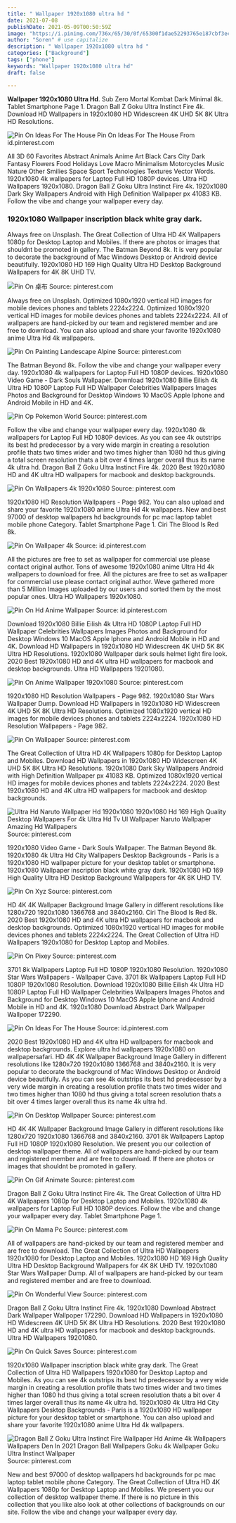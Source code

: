 ```yaml
---
title: " Wallpaper 1920x1080 ultra hd "
date: 2021-07-08
publishDate: 2021-05-09T00:50:59Z
image: "https://i.pinimg.com/736x/65/30/0f/65300f1dae52293765e187cbf3ec12c2.jpg"
author: "Soren" # use capitalize
description: " Wallpaper 1920x1080 ultra hd "
categories: ["Background"]
tags: ["phone"]
keywords: "Wallpaper 1920x1080 ultra hd"
draft: false

---
```



**Wallpaper 1920x1080 Ultra Hd**. Sub Zero Mortal Kombat Dark Minimal 8k. Tablet Smartphone Page 1. Dragon Ball Z Goku Ultra Instinct Fire 4k. Download HD Wallpapers in 1920x1080 HD Widescreen 4K UHD 5K 8K Ultra HD Resolutions.

![Pin On Ideas For The House](https://i.pinimg.com/originals/e5/d3/c5/e5d3c577ff94afbcab7f4953dde3d7a6.jpg "Pin On Ideas For The House")
Pin On Ideas For The House From id.pinterest.com


All 3D 60 Favorites Abstract Animals Anime Art Black Cars City Dark Fantasy Flowers Food Holidays Love Macro Minimalism Motorcycles Music Nature Other Smilies Space Sport Technologies Textures Vector Words. 1920x1080 4k wallpapers for Laptop Full HD 1080P devices. Ultra HD Wallpapers 1920x1080. Dragon Ball Z Goku Ultra Instinct Fire 4k. 1920x1080 Dark Sky Wallpapers Android with High Definition Wallpaper px 41083 KB. Follow the vibe and change your wallpaper every day.

### 1920x1080 Wallpaper inscription black white gray dark.

Always free on Unsplash. The Great Collection of Ultra HD 4K Wallpapers 1080p for Desktop Laptop and Mobiles. If there are photos or images that shouldnt be promoted in gallery. The Batman Beyond 8k. It is very popular to decorate the background of Mac Windows Desktop or Android device beautifully. 1920x1080 HD 169 High Quality Ultra HD Desktop Background Wallpapers for 4K 8K UHD TV.


![Pin On 桌布](https://i.pinimg.com/originals/60/c2/17/60c2177448cbf90408ed1df7da78cf00.jpg "Pin On 桌布")
Source: pinterest.com

Always free on Unsplash. Optimized 1080x1920 vertical HD images for mobile devices phones and tablets 2224x2224. Optimized 1080x1920 vertical HD images for mobile devices phones and tablets 2224x2224. All of wallpapers are hand-picked by our team and registered member and are free to download. You can also upload and share your favorite 1920x1080 anime Ultra Hd 4k wallpapers.

![Pin On Painting Landescape Alpine](https://i.pinimg.com/originals/eb/49/e5/eb49e5a5ab67740df2b5bed8ddb153de.jpg "Pin On Painting Landescape Alpine")
Source: pinterest.com

The Batman Beyond 8k. Follow the vibe and change your wallpaper every day. 1920x1080 4k wallpapers for Laptop Full HD 1080P devices. 1920x1080 Video Game - Dark Souls Wallpaper. Download 1920x1080 Billie Eilish 4k Ultra HD 1080P Laptop Full HD Wallpaper Celebrities Wallpapers Images Photos and Background for Desktop Windows 10 MacOS Apple Iphone and Android Mobile in HD and 4K.

![Pin Op Pokemon World](https://i.pinimg.com/originals/f5/41/f1/f541f1f13a45010e6a82d93747f27b5b.jpg "Pin Op Pokemon World")
Source: pinterest.com

Follow the vibe and change your wallpaper every day. 1920x1080 4k wallpapers for Laptop Full HD 1080P devices. As you can see 4k outstrips its best hd predecessor by a very wide margin in creating a resolution profile thats two times wider and two times higher than 1080 hd thus giving a total screen resolution thats a bit over 4 times larger overall thus its name 4k ultra hd. Dragon Ball Z Goku Ultra Instinct Fire 4k. 2020 Best 1920x1080 HD and 4K ultra HD wallpapers for macbook and desktop backgrounds.

![Pin On Wallpapers 4k 1920x1080](https://i.pinimg.com/originals/ca/9e/3f/ca9e3fe372ea291cc7851caf77201fd5.jpg "Pin On Wallpapers 4k 1920x1080")
Source: pinterest.com

1920x1080 HD Resolution Wallpapers - Page 982. You can also upload and share your favorite 1920x1080 anime Ultra Hd 4k wallpapers. New and best 97000 of desktop wallpapers hd backgrounds for pc mac laptop tablet mobile phone Category. Tablet Smartphone Page 1. Ciri The Blood Is Red 8k.

![Pin On Wallpaper 4k](https://i.pinimg.com/originals/f5/03/b8/f503b8908606b0b93bc0af4fa365b402.jpg "Pin On Wallpaper 4k")
Source: id.pinterest.com

All the pictures are free to set as wallpaper for commercial use please contact original author. Tons of awesome 1920x1080 anime Ultra Hd 4k wallpapers to download for free. All the pictures are free to set as wallpaper for commercial use please contact original author. Weve gathered more than 5 Million Images uploaded by our users and sorted them by the most popular ones. Ultra HD Wallpapers 1920x1080.

![Pin On Hd Anime Wallpaper](https://i.pinimg.com/originals/a4/ab/95/a4ab957dea6cbd26d084d1072cda7eca.jpg "Pin On Hd Anime Wallpaper")
Source: id.pinterest.com

Download 1920x1080 Billie Eilish 4k Ultra HD 1080P Laptop Full HD Wallpaper Celebrities Wallpapers Images Photos and Background for Desktop Windows 10 MacOS Apple Iphone and Android Mobile in HD and 4K. Download HD Wallpapers in 1920x1080 HD Widescreen 4K UHD 5K 8K Ultra HD Resolutions. 1920x1080 Wallpaper dark souls helmet light fire look. 2020 Best 1920x1080 HD and 4K ultra HD wallpapers for macbook and desktop backgrounds. Ultra HD Wallpapers 19201080.

![Pin On Anime Wallpaper 1920x1080](https://i.pinimg.com/originals/11/3d/e9/113de9f2b48b0be269af81a8dc167373.png "Pin On Anime Wallpaper 1920x1080")
Source: pinterest.com

1920x1080 HD Resolution Wallpapers - Page 982. 1920x1080 Star Wars Wallpaper Dump. Download HD Wallpapers in 1920x1080 HD Widescreen 4K UHD 5K 8K Ultra HD Resolutions. Optimized 1080x1920 vertical HD images for mobile devices phones and tablets 2224x2224. 1920x1080 HD Resolution Wallpapers - Page 982.

![Pin On Wallpaper](https://i.pinimg.com/originals/5f/ff/2e/5fff2eb81280cb14467728d6bb5957e0.jpg "Pin On Wallpaper")
Source: pinterest.com

The Great Collection of Ultra HD 4K Wallpapers 1080p for Desktop Laptop and Mobiles. Download HD Wallpapers in 1920x1080 HD Widescreen 4K UHD 5K 8K Ultra HD Resolutions. 1920x1080 Dark Sky Wallpapers Android with High Definition Wallpaper px 41083 KB. Optimized 1080x1920 vertical HD images for mobile devices phones and tablets 2224x2224. 2020 Best 1920x1080 HD and 4K ultra HD wallpapers for macbook and desktop backgrounds.

![Ultra Hd Naruto Wallpaper Hd 1920x1080 1920x1080 Hd 169 High Quality Desktop Wallpapers For 4k Ultra Hd Tv Ul Wallpaper Naruto Wallpaper Amazing Hd Wallpapers](https://i.pinimg.com/originals/28/3d/ab/283dab964d9e16ca42f9ac241f08945e.jpg "Ultra Hd Naruto Wallpaper Hd 1920x1080 1920x1080 Hd 169 High Quality Desktop Wallpapers For 4k Ultra Hd Tv Ul Wallpaper Naruto Wallpaper Amazing Hd Wallpapers")
Source: pinterest.com

1920x1080 Video Game - Dark Souls Wallpaper. The Batman Beyond 8k. 1920x1080 4k Ultra Hd City Wallpapers Desktop Backgrounds - Paris is a 1920x1080 HD wallpaper picture for your desktop tablet or smartphone. 1920x1080 Wallpaper inscription black white gray dark. 1920x1080 HD 169 High Quality Ultra HD Desktop Background Wallpapers for 4K 8K UHD TV.

![Pin On Xyz](https://i.pinimg.com/originals/f5/ce/c8/f5cec851a59f727dc5f7c5c9d98c2148.jpg "Pin On Xyz")
Source: pinterest.com

HD 4K 4K Wallpaper Background Image Gallery in different resolutions like 1280x720 1920x1080 1366768 and 3840x2160. Ciri The Blood Is Red 8k. 2020 Best 1920x1080 HD and 4K ultra HD wallpapers for macbook and desktop backgrounds. Optimized 1080x1920 vertical HD images for mobile devices phones and tablets 2224x2224. The Great Collection of Ultra HD Wallpapers 1920x1080 for Desktop Laptop and Mobiles.

![Pin On Pixey](https://i.pinimg.com/736x/46/b8/2a/46b82a6a78ad7ee879271bf86c0b0f41.jpg "Pin On Pixey")
Source: pinterest.com

3701 8k Wallpapers Laptop Full HD 1080P 1920x1080 Resolution. 1920x1080 Star Wars Wallpapers - Wallpaper Cave. 3701 8k Wallpapers Laptop Full HD 1080P 1920x1080 Resolution. Download 1920x1080 Billie Eilish 4k Ultra HD 1080P Laptop Full HD Wallpaper Celebrities Wallpapers Images Photos and Background for Desktop Windows 10 MacOS Apple Iphone and Android Mobile in HD and 4K. 1920x1080 Download Abstract Dark Wallpaper Wallpoper 172290.

![Pin On Ideas For The House](https://i.pinimg.com/originals/e5/d3/c5/e5d3c577ff94afbcab7f4953dde3d7a6.jpg "Pin On Ideas For The House")
Source: id.pinterest.com

2020 Best 1920x1080 HD and 4K ultra HD wallpapers for macbook and desktop backgrounds. Explore ultra hd wallpapers 1920x1080 on wallpapersafari. HD 4K 4K Wallpaper Background Image Gallery in different resolutions like 1280x720 1920x1080 1366768 and 3840x2160. It is very popular to decorate the background of Mac Windows Desktop or Android device beautifully. As you can see 4k outstrips its best hd predecessor by a very wide margin in creating a resolution profile thats two times wider and two times higher than 1080 hd thus giving a total screen resolution thats a bit over 4 times larger overall thus its name 4k ultra hd.

![Pin On Desktop Wallpaper](https://i.pinimg.com/originals/b4/87/b9/b487b97f8840bc12d763d758ace4421b.jpg "Pin On Desktop Wallpaper")
Source: pinterest.com

HD 4K 4K Wallpaper Background Image Gallery in different resolutions like 1280x720 1920x1080 1366768 and 3840x2160. 3701 8k Wallpapers Laptop Full HD 1080P 1920x1080 Resolution. We present you our collection of desktop wallpaper theme. All of wallpapers are hand-picked by our team and registered member and are free to download. If there are photos or images that shouldnt be promoted in gallery.

![Pin On Gif Animate](https://i.pinimg.com/originals/cb/96/f0/cb96f0380515d7070e1490e51647b7c1.jpg "Pin On Gif Animate")
Source: pinterest.com

Dragon Ball Z Goku Ultra Instinct Fire 4k. The Great Collection of Ultra HD 4K Wallpapers 1080p for Desktop Laptop and Mobiles. 1920x1080 4k wallpapers for Laptop Full HD 1080P devices. Follow the vibe and change your wallpaper every day. Tablet Smartphone Page 1.

![Pin On Mama Pc](https://i.pinimg.com/originals/61/ca/70/61ca70c1ecbcc017bf2d3459adaad0d3.jpg "Pin On Mama Pc")
Source: pinterest.com

All of wallpapers are hand-picked by our team and registered member and are free to download. The Great Collection of Ultra HD Wallpapers 1920x1080 for Desktop Laptop and Mobiles. 1920x1080 HD 169 High Quality Ultra HD Desktop Background Wallpapers for 4K 8K UHD TV. 1920x1080 Star Wars Wallpaper Dump. All of wallpapers are hand-picked by our team and registered member and are free to download.

![Pin On Wonderful View](https://i.pinimg.com/originals/00/81/0a/00810a2c5035566bf3dda1aee1b5fda6.jpg "Pin On Wonderful View")
Source: pinterest.com

Dragon Ball Z Goku Ultra Instinct Fire 4k. 1920x1080 Download Abstract Dark Wallpaper Wallpoper 172290. Download HD Wallpapers in 1920x1080 HD Widescreen 4K UHD 5K 8K Ultra HD Resolutions. 2020 Best 1920x1080 HD and 4K ultra HD wallpapers for macbook and desktop backgrounds. Ultra HD Wallpapers 19201080.

![Pin On Quick Saves](https://i.pinimg.com/originals/1a/a0/20/1aa020f129cbc51feb27b7fe7ef2f01a.jpg "Pin On Quick Saves")
Source: pinterest.com

1920x1080 Wallpaper inscription black white gray dark. The Great Collection of Ultra HD Wallpapers 1920x1080 for Desktop Laptop and Mobiles. As you can see 4k outstrips its best hd predecessor by a very wide margin in creating a resolution profile thats two times wider and two times higher than 1080 hd thus giving a total screen resolution thats a bit over 4 times larger overall thus its name 4k ultra hd. 1920x1080 4k Ultra Hd City Wallpapers Desktop Backgrounds - Paris is a 1920x1080 HD wallpaper picture for your desktop tablet or smartphone. You can also upload and share your favorite 1920x1080 anime Ultra Hd 4k wallpapers.

![Dragon Ball Z Goku Ultra Instinct Fire Wallpaper Hd Anime 4k Wallpapers Wallpapers Den In 2021 Dragon Ball Wallpapers Goku 4k Wallpaper Goku Ultra Instinct Wallpaper](https://i.pinimg.com/736x/65/30/0f/65300f1dae52293765e187cbf3ec12c2.jpg "Dragon Ball Z Goku Ultra Instinct Fire Wallpaper Hd Anime 4k Wallpapers Wallpapers Den In 2021 Dragon Ball Wallpapers Goku 4k Wallpaper Goku Ultra Instinct Wallpaper")
Source: pinterest.com

New and best 97000 of desktop wallpapers hd backgrounds for pc mac laptop tablet mobile phone Category. The Great Collection of Ultra HD 4K Wallpapers 1080p for Desktop Laptop and Mobiles. We present you our collection of desktop wallpaper theme. If there is no picture in this collection that you like also look at other collections of backgrounds on our site. Follow the vibe and change your wallpaper every day.

